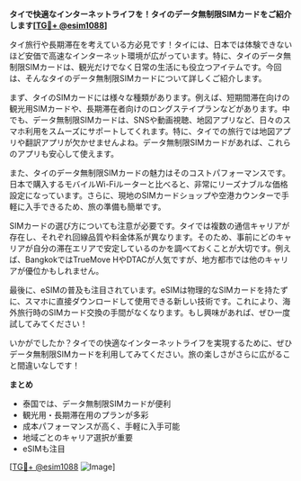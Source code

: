 **タイで快適なインターネットライフを！タイのデータ無制限SIMカードをご紹介します[[TG💪+ @esim1088](https://t.me/s/esim1088)]**

タイ旅行や長期滞在を考えている方必見です！タイには、日本では体験できないほど安価で高速なインターネット環境が広がっています。特に、タイのデータ無制限SIMカードは、観光だけでなく日常の生活にも役立つアイテムです。今回は、そんなタイのデータ無制限SIMカードについて詳しくご紹介します。

まず、タイのSIMカードには様々な種類があります。例えば、短期間滞在向けの観光用SIMカードや、長期滞在者向けのロングステイプランなどがあります。中でも、データ無制限SIMカードは、SNSや動画視聴、地図アプリなど、日々のスマホ利用をスムーズにサポートしてくれます。特に、タイでの旅行では地図アプリや翻訳アプリが欠かせませんよね。データ無制限SIMカードがあれば、これらのアプリも安心して使えます。

また、タイのデータ無制限SIMカードの魅力はそのコストパフォーマンスです。日本で購入するモバイルWi-Fiルーターと比べると、非常にリーズナブルな価格設定になっています。さらに、現地のSIMカードショップや空港カウンターで手軽に入手できるため、旅の準備も簡単です。

SIMカードの選び方についても注意が必要です。タイでは複数の通信キャリアが存在し、それぞれ回線品質や料金体系が異なります。そのため、事前にどのキャリアが自分の滞在エリアで安定しているのかを調べておくことが大切です。例えば、BangkokではTrueMove HやDTACが人気ですが、地方都市では他のキャリアが優位かもしれません。

最後に、eSIMの普及も注目されています。eSIMは物理的なSIMカードを持たずに、スマホに直接ダウンロードして使用できる新しい技術です。これにより、海外旅行時のSIMカード交換の手間がなくなります。もし興味があれば、ぜひ一度試してみてください！

いかがでしたか？タイでの快適なインターネットライフを実現するために、ぜひデータ無制限SIMカードを利用してみてください。旅の楽しさがさらに広がること間違いなしです！

**まとめ**
- 泰国では、データ無制限SIMカードが便利
- 観光用・長期滞在用のプランが多彩
- 成本パフォーマンスが高く、手軽に入手可能
- 地域ごとのキャリア選択が重要
- eSIMも注目

[[TG💪+ @esim1088](https://t.me/s/esim1088) ![Image](https://i.postimg.cc/Y0z9fWf4/image.png)]